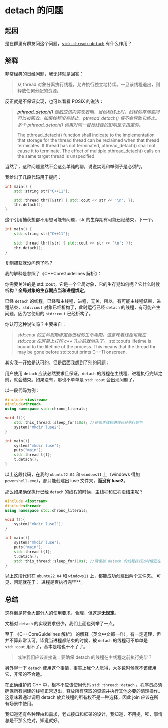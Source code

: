 # detach 的问题

## 起因

是在群里有群友问这个问题，[`std::thread::detach`](https://zh.cppreference.com/w/cpp/thread/thread/detach) 有什么作用？

## 解释

非常经典的日经问题，我无非就是回答：

> 从 thread 对象分离执行线程，允许执行独立地持续。一旦该线程退出，则释放任何分配的资源。

反正就是不保证实现，也可以看看 POSIX 的说法：

> *[pthread_detach()](https://pubs.opengroup.org/onlinepubs/009696899/functions/pthread_detach.html) 函数应该向实现表明，当线程终止时，线程的存储空间可以被回收。如果线程没有终止，pthread_detach() 将不会导致它终止。多个 pthread_detach() 调用对同一目标线程的影响是未指定的。*
>
> The pthread_detach() function shall indicate to the implementation that storage for the thread thread can be reclaimed when that thread terminates. If thread has not terminated, pthread_detach() shall not cause it to terminate. The effect of multiple pthread_detach() calls on the same target thread is unspecified.

当然了，这种问题显然不会这么单纯的聊，说说实现和举例子是必须的。

我给出了几段代码用于提问：

```cpp
int main() {
    std::string str{"C++11"};

    std::thread thr{[&str] { std::cout << str << '\n'; }};
    thr.detach();
}
```

这个引用捕获想都不用想可能有问题，str 的生存期有可能已经结束，下一个。

```cpp
int main() {
    std::string str{"C++11"};

    std::thread thr{[str] { std::cout << str << '\n'; }};
    thr.detach();
}
```

复制捕获就没问题了吗？

我的解释是参照了《C++CoreGuidelines 解析》：

你需要关注的是 std::cout，它是一个全局对象，它的生存期如何呢？它什么时候析构？**全局对象的生存期应当和进程绑定**。

已经 `detach` 的线程，已经和主线程，进程，无关，所以，有可能主线程结束，进程结束，`std::cout` 对象已经析构了，此时运行已经 `detach` 的线程，有可能产生问题，因为它使用的 `std::cout` 已经析构了。

你认可这种说法吗？主要来自：

>*std::cout 的生命周期绑定到进程的生命周期。这意味着线程可能在 std::cout 在屏幕上打印 c++ 11之前就消失了。*
> std::cout’s lifetime is bound to the lifetime of the process. This means that the thread thr may be gone before std::cout prints C++11 onscreen.

其实我一开始是认可的，但是后面我想到了别的问题：

用户使用 `detach` 应该必然要求且保证，`detach` 的线程在主线程、进程执行完毕之前，就会结束。如果没有，那也不单单是 `std::cout` 会出现问题了。

以一段代码为例：

```cpp
#include <iostream>
#include<thread>
using namespace std::chrono_literals;

void f(){
    std::this_thread::sleep_for(10s); //确保主线程进程已经执行完毕
    system("mkdir luse2");
}

int main(){
    system("mkdir luse");
    puts("main");
    std::thread t{f};
    t.detach();
}
```

以上这段代码，在我的 `ubuntu22.04` 和 `windows11` 上（windows 得加 `powershell.exe`），都只能创建出 luse 文件夹，**而没有 luse2**。

那么如果确保执行已经 `detach` 的线程的时候，主线程和进程没结束呢？

```cpp
#include <iostream>
#include<thread>
using namespace std::chrono_literals;

void f(){
    system("mkdir luse2");
}

int main(){
    system("mkdir luse");
    puts("main");
    std::thread t{f};
    t.detach();
    std::this_thread::sleep_for(10s); //确保被 detach 的线程执行的时候还在
}
```

以上这段代码在 `ubuntu22.04` 和 `windows11` 上，都能成功创建出两个文件夹。
可见，问题就在于：
进程是否执行完毕**。

## 总结

这样倒是符合大部分人的使用要求，合理，但这是**无规定**。

文档对 `detach` 的实现要求很少，我们上面也列举了一点。

至于 《C++CoreGuidelines 解析》 的解释（英文中文都一样），有一定道理，但并不算非常认可。毕竟当进程都结束的时候，被 `detach` 的线程可不单单是 `std::cout` 用不了，基本是啥也干不了了。

> 或许我们应该直接说：要确保 detach 的线程在主线程之前执行完毕？

另外聊一下 `detach` 使用这个事情，事实上我个人觉得，大多数时候就不该使用它，非常的不合适。

在正确维护的 C++ 中，根本不应该使用代码 `std::thread::detach` 。程序员必须确保所有创建的线程正常退出，释放所有获取的资源并执行其他必要的清理操作。这意味着通过调用 detach 放弃线程的所有权不是一种选择，因此 join 应该在所有场景中使用。

我知道还有各种理由和需求，老式接口和框架的设计，我知道，不用提，唉，事情总是不那么绝对，知道就好。
